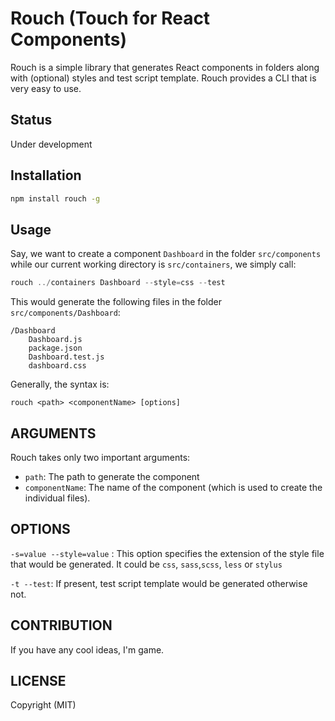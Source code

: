 # Rouch (Touch for React Components)
Rouch is a simple library that generates React components in folders along with (optional) styles and test script template. Rouch provides a CLI that is very easy to use.

## Status
Under development

## Installation

```bash
npm install rouch -g
```

## Usage
Say, we want to create a component `Dashboard` in the folder `src/components` while our current working directory is `src/containers`, we simply call:

```js
rouch ../containers Dashboard --style=css --test 
```
This would generate the following files in the folder `src/components/Dashboard`:

```
/Dashboard
    Dashboard.js
    package.json
    Dashboard.test.js
    dashboard.css
```

Generally, the syntax is:

```
rouch <path> <componentName> [options]
```

## ARGUMENTS

Rouch takes only two  important arguments:

- `path`: The path to generate the component 
- `componentName`: The name of the component (which is used to create the individual files).
  
## OPTIONS

`-s=value --style=value` : This option specifies the extension of the style file that would be generated. It could be  `css`, `sass`,`scss`, `less` or `stylus`

`-t --test`: If present, test script template would be generated otherwise not.

## CONTRIBUTION
If you have any cool ideas, I'm game.

## LICENSE
Copyright (MIT)
